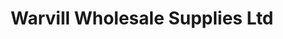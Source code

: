 ---
title: "Warvill Wholesale Supplies Ltd"
url: /grimsby/warvill-wholesale-supplies-ltd/
shop: Elektronik
---